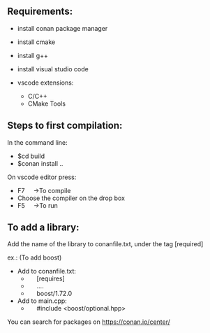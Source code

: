 ## Requirements:
* install conan package manager

* install cmake

* install g++

* install visual studio code

* vscode extensions:
    * C/C++
    * CMake Tools

## Steps to first compilation:

In the command line:
* \$cd build
* \$conan install ..

On vscode editor press:
* F7&nbsp;&nbsp;&nbsp;&nbsp;&nbsp;->To compile
* Choose the compiler on the drop box
* F5&nbsp;&nbsp;&nbsp;&nbsp;&nbsp;->To run


## To add a library:
Add the name of the library to conanfile.txt, under the tag [required]

ex.: (To add boost)
* Add to conanfile.txt:
    * &nbsp;&nbsp;&nbsp;&nbsp;&nbsp;[requires]
    * &nbsp;&nbsp;&nbsp;&nbsp;&nbsp;....
    * &nbsp;&nbsp;&nbsp;&nbsp;&nbsp;boost/1.72.0
&nbsp;
* Add to main.cpp:
    * &nbsp;&nbsp;&nbsp;&nbsp;&nbsp;\#include <boost/optional.hpp>

You can search for packages on 
https://conan.io/center/